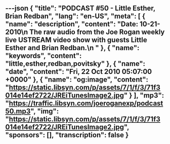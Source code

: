 ---json
{
  "title": "PODCAST #50 - Little Esther, Brian Redban",
  "lang": "en-US",
  "meta": [
    {
      "name": "description",
      "content": "Date: 10-21-2010\n The raw audio from the Joe Rogan weekly live USTREAM video show with guests Little Esther and Brian Redban.\n "
    },
    {
      "name": "keywords",
      "content": "little,esther,redban,povitsky"
    },
    {
      "name": "date",
      "content": "Fri, 22 Oct 2010 05:07:00 +0000"
    },
    {
      "name": "og:image",
      "content": "https://static.libsyn.com/p/assets/7/1/f/3/71f3014e14ef2722/JREiTunesImage2.jpg"
    }
  ],
  "mp3": "https://traffic.libsyn.com/joeroganexp/podcast50.mp3",
  "img": "https://static.libsyn.com/p/assets/7/1/f/3/71f3014e14ef2722/JREiTunesImage2.jpg",
  "sponsors": [],
  "transcription": false
}
---
<episode-header />

<timemark seconds="0" />

<transcribe-call-to-action />

<episode-footer />